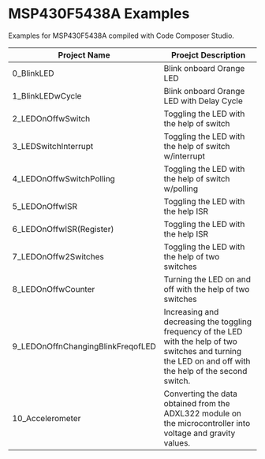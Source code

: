 # MSP430F5438A Examples
Examples for MSP430F5438A compiled with Code Composer Studio.


| Project Name  | Proejct Description   |
| ------------ | ------------ |
| 0_BlinkLED  | Blink onboard Orange LED   |
| 1_BlinkLEDwCycle | Blink onboard Orange LED with Delay Cycle |
| 2_LEDOnOffwSwitch  | Toggling the LED with the help of switch |
| 3_LEDSwitchInterrupt  | Toggling the LED with the help of switch w/interrupt |
| 4_LEDOnOffwSwitchPolling  | Toggling the LED with the help of switch w/polling |
| 5_LEDOnOffwISR  | Toggling the LED with the help ISR |
| 6_LEDOnOffwISR(Register)  | Toggling the LED with the help ISR |
| 7_LEDOnOffw2Switches  | Toggling the LED with the help of two switches |
| 8_LEDOnOffwCounter  | Turning the LED on and off with the help of two switches |
| 9_LEDOnOffnChangingBlinkFreqofLED  | Increasing and decreasing the toggling frequency of the LED with the help of two switches and turning the LED on and off with the help of the second switch. |
| 10_Accelerometer  | Converting the data obtained from the ADXL322 module on the microcontroller into voltage and gravity values. |
